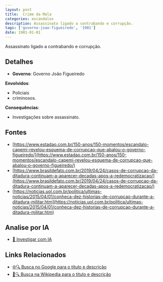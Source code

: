 ```yaml
---
layout: post
title:  Crime da Mala
categories: escandalos
description: Assassinato ligado a contrabando e corrupção.
tags: ['governo-joao-figueiredo', '1981']
date: 1981-01-01
---
```


Assassinato ligado a contrabando e corrupção.

## Detalhes
- **Governo**: Governo João Figueiredo

**Envolvidos**:
- Policiais
- criminosos.


**Consequências**:
- Investigações sobre assassinato.


## Fontes
- [https://www.estadao.com.br/150-anos/150-momentos/escandalo-capemi-revelou-esquema-de-corrupcao-que-abalou-o-governo-figueiredo/](https://www.estadao.com.br/150-anos/150-momentos/escandalo-capemi-revelou-esquema-de-corrupcao-que-abalou-o-governo-figueiredo/)
- [https://www.brasildefato.com.br/2019/04/24/casos-de-corrupcao-da-ditadura-continuam-a-aparecer-decadas-apos-a-redemocratizacao/](https://www.brasildefato.com.br/2019/04/24/casos-de-corrupcao-da-ditadura-continuam-a-aparecer-decadas-apos-a-redemocratizacao/)
- [https://noticias.uol.com.br/politica/ultimas-noticias/2015/04/01/conheca-dez-historias-de-corrupcao-durante-a-ditadura-militar.htm](https://noticias.uol.com.br/politica/ultimas-noticias/2015/04/01/conheca-dez-historias-de-corrupcao-durante-a-ditadura-militar.htm)


## Analise por IA
- [🤖 Investigar com IA](https://www.perplexity.ai/search?q=Crime%20da%20Mala%20Assassinato%20ligado%20a%20contrabando%20e%20corrup%C3%A7%C3%A3o.%20Governo%20Jo%C3%A3o%20Figueiredo)

## Links Relacionados
- [🌐🔍 Busca no Google para o título e descrição](https://www.google.com/search?q=Crime%20da%20Mala%20Assassinato%20ligado%20a%20contrabando%20e%20corrup%C3%A7%C3%A3o.%20Governo%20Jo%C3%A3o%20Figueiredo)
- [📖🔍 Busca na Wikipedia para o título e descrição](https://pt.wikipedia.org/w/index.php?search=Crime%20da%20Mala%20Assassinato%20ligado%20a%20contrabando%20e%20corrup%C3%A7%C3%A3o.%20Governo%20Jo%C3%A3o%20Figueiredo)

